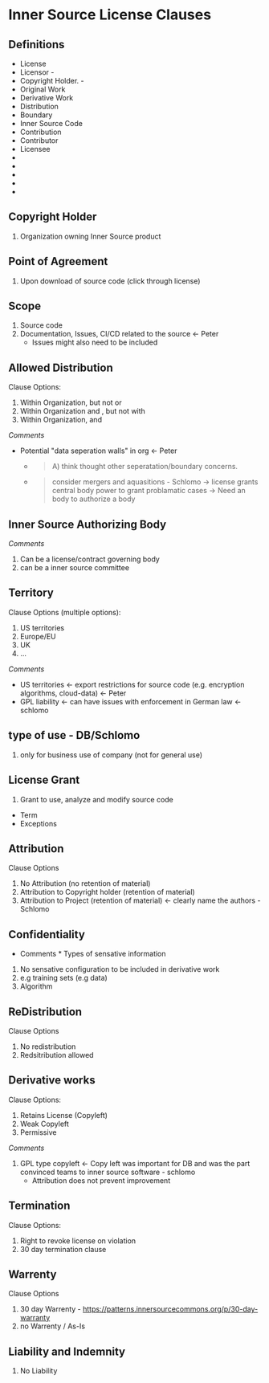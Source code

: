 # Inner Source License Clauses

## Definitions

- License
- Licensor - <Organization Name>
- Copyright Holder. - <Copyright holder Name>
- Original Work
- Derivative Work
- Distribution
- Boundary
- Inner Source Code
- Contribution
- Contributor
- Licensee
- <Subsidaries>
- <Partners>
- <Vendors>
- <Authorized Vendors>
- <Inner Source Authorizing body>


## Copyright Holder
1. Organization owning Inner Source product

## Point of Agreement
1. Upon download of source code (click through license)

## Scope 
1. Source code 
2. Documentation, Issues, CI/CD related to the source <- Peter
   - Issues might also need to be included

## Allowed Distribution 
Clause Options:
1. Within Organization, but not <Subsidaries> or <Vendors> 
2. Within Organization and <Subsidaries>, but not with <Vendors>
3. Within Organization, <Subsidaries> and <Authorized Vendors> 

*Comments*
- Potential "data seperation walls" in org <- Peter
   - > A) think thought other seperatation/boundary concerns.
   - > consider mergers and aquasitions - Schlomo
       -> license grants central body power to grant problamatic cases
       -> Need an body to authorize a body 
       
## Inner Source Authorizing Body
   
*Comments*
1. Can be a license/contract governing body
2. can be a inner source committee
  
## Territory
Clause Options (multiple options):
1. US territories
2. Europe/EU
3. UK
4. ...
   
*Comments*
- US territories <- export restrictions for source code (e.g. encryption algorithms, cloud-data) <- Peter
- GPL liability <- can have issues with enforcement in German law <- schlomo
  
## type of use - DB/Schlomo
1. only for business use of company (not for general use)
   
## License Grant
1. Grant to use, analyze and modify source code
  - Term
  - Exceptions

## Attribution
Clause Options
1. No Attribution (no retention of material)
2. Attribution to Copyright holder (retention of material) 
3. Attribution to Project (retention of material) <- clearly name the authors - Schlomo
  
## Confidentiality
                                                     
* Comments *
Types of sensative information                                                    
1. No sensative configuration to be included in derivative work
2. e.g training sets (e.g data)
3. Algorithm

## ReDistribution
Clause Options
1. No redistribution
2. Redsitribution allowed 

## Derivative works
Clause Options:                                                     
1. Retains License (Copyleft)
2. Weak Copyleft
3. Permissive

*Comments*
1. GPL type copyleft <- Copy left was important for DB and was the part convinced teams to inner source software - schlomo
   - Attribution does not prevent improvement 
                   
## Termination
Clause Options:
1. Right to revoke license on violation
2. 30 day termination clause

## Warrenty
Clause Options
1. 30 day Warrenty - https://patterns.innersourcecommons.org/p/30-day-warranty
2. no Warrenty / As-Is

## Liability and Indemnity
1. No Liability
